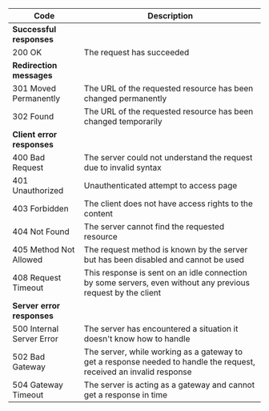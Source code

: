| Code                       | Description                                                                                                         |
| -------------------------- | ------------------------------------------------------------------------------------------------------------------- |
| **Successful responses**   |                                                                                                                     |
| 200 OK                     | The request has succeeded                                                                                           |
| **Redirection messages**   |                                                                                                                     |
| 301 Moved Permanently      | The URL of the requested resource has been changed permanently                                                      |
| 302 Found                  | The URL of the requested resource has been changed temporarily                                                      |
| **Client error responses** |                                                                                                                     |
| 400 Bad Request            | The server could not understand the request due to invalid syntax                                                   |
| 401 Unauthorized           | Unauthenticated attempt to access page                                                                              |
| 403 Forbidden              | The client does not have access rights to the content                                                               |
| 404 Not Found              | The server cannot find the requested resource                                                                       |
| 405 Method Not Allowed     | The request method is known by the server but has been disabled and cannot be used                                  |
| 408 Request Timeout        | This response is sent on an idle connection by some servers, even without any previous request by the client        |
| **Server error responses** |                                                                                                                     |
| 500 Internal Server Error  | The server has encountered a situation it doesn't know how to handle                                                |
| 502 Bad Gateway            | The server, while working as a gateway to get a response needed to handle the request, received an invalid response |
| 504 Gateway Timeout        | The server is acting as a gateway and cannot get a response in time                                                 |